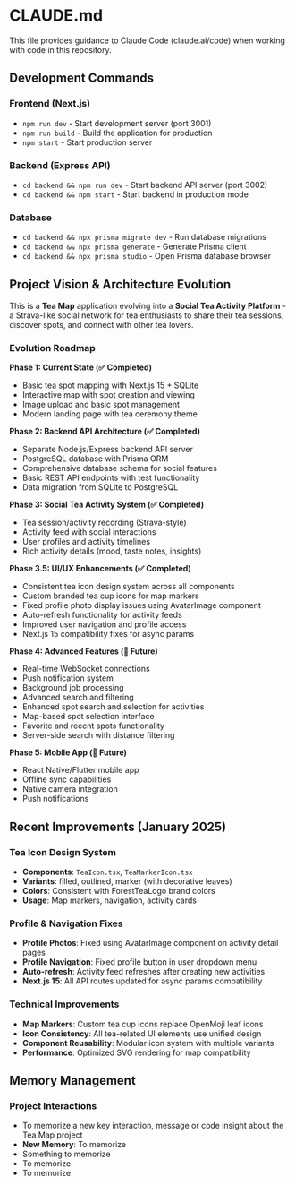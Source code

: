 # CLAUDE.md

This file provides guidance to Claude Code (claude.ai/code) when working with code in this repository.

## Development Commands

### Frontend (Next.js)
- `npm run dev` - Start development server (port 3001)
- `npm run build` - Build the application for production
- `npm start` - Start production server

### Backend (Express API)
- `cd backend && npm run dev` - Start backend API server (port 3002)
- `cd backend && npm start` - Start backend in production mode

### Database
- `cd backend && npx prisma migrate dev` - Run database migrations
- `cd backend && npx prisma generate` - Generate Prisma client
- `cd backend && npx prisma studio` - Open Prisma database browser

## Project Vision & Architecture Evolution

This is a **Tea Map** application evolving into a **Social Tea Activity Platform** - a Strava-like social network for tea enthusiasts to share their tea sessions, discover spots, and connect with other tea lovers.

### Evolution Roadmap

**Phase 1: Current State (✅ Completed)**
- Basic tea spot mapping with Next.js 15 + SQLite
- Interactive map with spot creation and viewing
- Image upload and basic spot management
- Modern landing page with tea ceremony theme

**Phase 2: Backend API Architecture (✅ Completed)**
- Separate Node.js/Express backend API server
- PostgreSQL database with Prisma ORM
- Comprehensive database schema for social features
- Basic REST API endpoints with test functionality
- Data migration from SQLite to PostgreSQL

**Phase 3: Social Tea Activity System (✅ Completed)**
- Tea session/activity recording (Strava-style)
- Activity feed with social interactions
- User profiles and activity timelines
- Rich activity details (mood, taste notes, insights)

**Phase 3.5: UI/UX Enhancements (✅ Completed)**
- Consistent tea icon design system across all components
- Custom branded tea cup icons for map markers
- Fixed profile photo display issues using AvatarImage component
- Auto-refresh functionality for activity feeds
- Improved user navigation and profile access
- Next.js 15 compatibility fixes for async params

**Phase 4: Advanced Features (🎯 Future)**
- Real-time WebSocket connections
- Push notification system
- Background job processing
- Advanced search and filtering
- Enhanced spot search and selection for activities
- Map-based spot selection interface
- Favorite and recent spots functionality
- Server-side search with distance filtering

**Phase 5: Mobile App (📱 Future)**
- React Native/Flutter mobile app
- Offline sync capabilities
- Native camera integration
- Push notifications

## Recent Improvements (January 2025)

### Tea Icon Design System
- **Components**: `TeaIcon.tsx`, `TeaMarkerIcon.tsx`
- **Variants**: filled, outlined, marker (with decorative leaves)
- **Colors**: Consistent with ForestTeaLogo brand colors
- **Usage**: Map markers, navigation, activity cards

### Profile & Navigation Fixes
- **Profile Photos**: Fixed using AvatarImage component on activity detail pages
- **Profile Navigation**: Fixed profile button in user dropdown menu
- **Auto-refresh**: Activity feed refreshes after creating new activities
- **Next.js 15**: All API routes updated for async params compatibility

### Technical Improvements
- **Map Markers**: Custom tea cup icons replace OpenMoji leaf icons
- **Icon Consistency**: All tea-related UI elements use unified design
- **Component Reusability**: Modular icon system with multiple variants
- **Performance**: Optimized SVG rendering for map compatibility

## Memory Management

### Project Interactions
- To memorize a new key interaction, message or code insight about the Tea Map project
- **New Memory**: To memorize
- Something to memorize
- To memorize
- To memorize